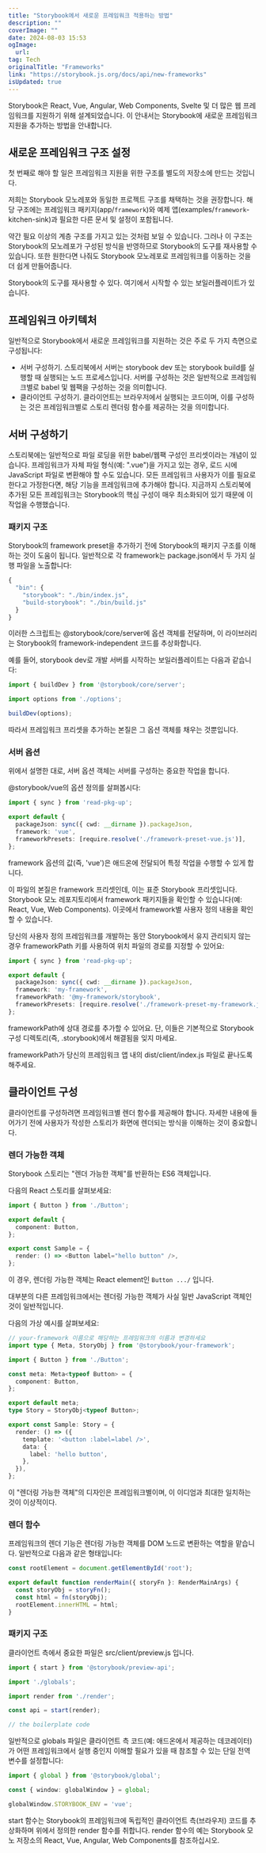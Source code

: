 ```yaml
---
title: "Storybook에서 새로운 프레임워크 적용하는 방법"
description: ""
coverImage: ""
date: 2024-08-03 15:53
ogImage: 
  url: 
tag: Tech
originalTitle: "Frameworks"
link: "https://storybook.js.org/docs/api/new-frameworks"
isUpdated: true
---
```







Storybook은 React, Vue, Angular, Web Components, Svelte 및 더 많은 웹 프레임워크를 지원하기 위해 설계되었습니다. 이 안내서는 Storybook에 새로운 프레임워크 지원을 추가하는 방법을 안내합니다.

## 새로운 프레임워크 구조 설정

첫 번째로 해야 할 일은 프레임워크 지원을 위한 구조를 별도의 저장소에 만드는 것입니다.

저희는 Storybook 모노레포와 동일한 프로젝트 구조를 채택하는 것을 권장합니다. 해당 구조에는 프레임워크 패키지(app/`framework`)와 예제 앱(examples/`framework`-kitchen-sink)과 필요한 다른 문서 및 설정이 포함됩니다.



약간 필요 이상의 계층 구조를 가지고 있는 것처럼 보일 수 있습니다. 그러나 이 구조는 Storybook의 모노레포가 구성된 방식을 반영하므로 Storybook의 도구를 재사용할 수 있습니다. 또한 원한다면 나줘도 Storybook 모노레포로 프레임워크를 이동하는 것을 더 쉽게 만들어줍니다.

Storybook의 도구를 재사용할 수 있다. 여기에서 시작할 수 있는 보일러플레이트가 있습니다.

## 프레임워크 아키텍처

일반적으로 Storybook에서 새로운 프레임워크를 지원하는 것은 주로 두 가지 측면으로 구성됩니다:



- 서버 구성하기. 스토리북에서 서버는 storybook dev 또는 storybook build를 실행할 때 실행되는 노드 프로세스입니다. 서버를 구성하는 것은 일반적으로 프레임워크별로 babel 및 웹팩을 구성하는 것을 의미합니다.
- 클라이언트 구성하기. 클라이언트는 브라우저에서 실행되는 코드이며, 이를 구성하는 것은 프레임워크별로 스토리 렌더링 함수를 제공하는 것을 의미합니다.

## 서버 구성하기

스토리북에는 일반적으로 파일 로딩을 위한 babel/웹팩 구성인 프리셋이라는 개념이 있습니다. 프레임워크가 자체 파일 형식(예: ".vue")을 가지고 있는 경우, 로드 시에 JavaScript 파일로 변환해야 할 수도 있습니다. 모든 프레임워크 사용자가 이를 필요로 한다고 가정한다면, 해당 기능을 프레임워크에 추가해야 합니다. 지금까지 스토리북에 추가된 모든 프레임워크는 Storybook의 핵심 구성이 매우 최소화되어 있기 때문에 이 작업을 수행했습니다.

### 패키지 구조



Storybook의 framework preset을 추가하기 전에 Storybook의 패키지 구조를 이해하는 것이 도움이 됩니다. 일반적으로 각 framework는 package.json에서 두 가지 실행 파일을 노출합니다:

```js
{
  "bin": {
    "storybook": "./bin/index.js",
    "build-storybook": "./bin/build.js"
  }
}
```

이러한 스크립트는 @storybook/core/server에 옵션 객체를 전달하며, 이 라이브러리는 Storybook의 framework-independent 코드를 추상화합니다.

예를 들어, storybook dev로 개발 서버를 시작하는 보일러플레이트는 다음과 같습니다:



```typescript
import { buildDev } from '@storybook/core/server';

import options from './options';

buildDev(options);
```

따라서 프레임워크 프리셋을 추가하는 본질은 그 옵션 객체를 채우는 것뿐입니다.

### 서버 옵션

위에서 설명한 대로, 서버 옵션 객체는 서버를 구성하는 중요한 작업을 합니다.



@storybook/vue의 옵션 정의를 살펴봅시다:

```typescript
import { sync } from 'read-pkg-up';

export default {
  packageJson: sync({ cwd: __dirname }).packageJson,
  framework: 'vue',
  frameworkPresets: [require.resolve('./framework-preset-vue.js')],
};
```

framework 옵션의 값(즉, 'vue')은 애드온에 전달되어 특정 작업을 수행할 수 있게 합니다.

이 파일의 본질은 framework 프리셋인데, 이는 표준 Storybook 프리셋입니다. Storybook 모노 레포지토리에서 framework 패키지들을 확인할 수 있습니다(예: React, Vue, Web Components). 이곳에서 framework별 사용자 정의 내용을 확인할 수 있습니다.



당신의 사용자 정의 프레임워크를 개발하는 동안 Storybook에서 유지 관리되지 않는 경우 frameworkPath 키를 사용하여 위치 파일의 경로를 지정할 수 있어요:

```typescript
import { sync } from 'read-pkg-up';

export default {
  packageJson: sync({ cwd: __dirname }).packageJson,
  framework: 'my-framework',
  frameworkPath: '@my-framework/storybook',
  frameworkPresets: [require.resolve('./framework-preset-my-framework.js')],
};
```

frameworkPath에 상대 경로를 추가할 수 있어요. 단, 이들은 기본적으로 Storybook 구성 디렉토리(즉, .storybook)에서 해결됨을 잊지 마세요.

frameworkPath가 당신의 프레임워크 앱 내의 dist/client/index.js 파일로 끝나도록 해주세요.



## 클라이언트 구성

클라이언트를 구성하려면 프레임워크별 렌더 함수를 제공해야 합니다. 자세한 내용에 들어가기 전에 사용자가 작성한 스토리가 화면에 렌더되는 방식을 이해하는 것이 중요합니다.

### 렌더 가능한 객체

Storybook 스토리는 "렌더 가능한 객체"를 반환하는 ES6 객체입니다.



다음의 React 스토리를 살펴보세요:

```typescript
import { Button } from './Button';

export default {
  component: Button,
};

export const Sample = {
  render: () => <Button label="hello button" />,
};
```

이 경우, 렌더링 가능한 객체는 React element인 `Button .../` 입니다.

대부분의 다른 프레임워크에서는 렌더링 가능한 객체가 사실 일반 JavaScript 객체인 것이 일반적입니다.



다음의 가상 예시를 살펴보세요:

```typescript
// your-framework 이름으로 해당하는 프레임워크의 이름과 변경하세요
import type { Meta, StoryObj } from '@storybook/your-framework';

import { Button } from './Button';

const meta: Meta<typeof Button> = {
  component: Button,
};

export default meta;
type Story = StoryObj<typeof Button>;

export const Sample: Story = {
  render: () => ({
    template: '<button :label=label />',
    data: {
      label: 'hello button',
    },
  }),
};
```

이 "렌더링 가능한 객체"의 디자인은 프레임워크별이며, 이 이디엄과 최대한 일치하는 것이 이상적이다.

### 렌더 함수



프레임워크의 렌더 기능은 렌더링 가능한 객체를 DOM 노드로 변환하는 역할을 맡습니다. 일반적으로 다음과 같은 형태입니다:

```typescript
const rootElement = document.getElementById('root');

export default function renderMain({ storyFn }: RenderMainArgs) {
  const storyObj = storyFn();
  const html = fn(storyObj);
  rootElement.innerHTML = html;
}
```

### 패키지 구조

클라이언트 측에서 중요한 파일은 src/client/preview.js 입니다.



```typescript
import { start } from '@storybook/preview-api';

import './globals';

import render from './render';

const api = start(render);

// the boilerplate code
```

일반적으로 globals 파일은 클라이언트 측 코드(예: 애드온에서 제공하는 데코레이터)가 어떤 프레임워크에서 실행 중인지 이해할 필요가 있을 때 참조할 수 있는 단일 전역 변수를 설정합니다:

```typescript
import { global } from '@storybook/global';

const { window: globalWindow } = global;

globalWindow.STORYBOOK_ENV = 'vue';
```

start 함수는 Storybook의 프레임워크에 독립적인 클라이언트 측(브라우저) 코드를 추상화하며 위에서 정의한 render 함수를 취합니다. render 함수의 예는 Storybook 모노 저장소의 React, Vue, Angular, Web Components를 참조하십시오.